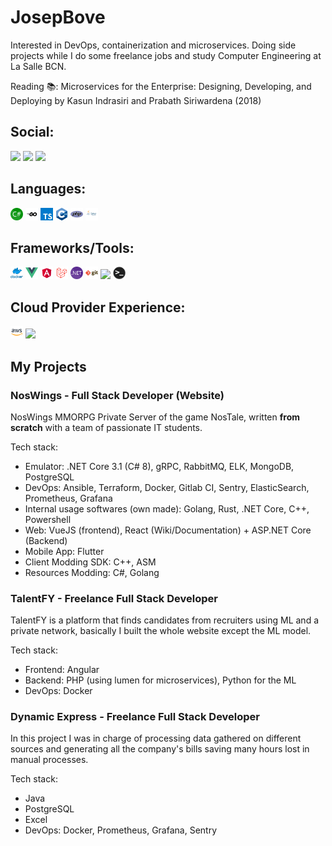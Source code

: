 # JosepBove 

Interested in DevOps, containerization and microservices. Doing side projects while I do some freelance jobs and study Computer Engineering at La Salle BCN.

Reading 📚: Microservices for the Enterprise: Designing, Developing, and Deploying by Kasun Indrasiri and Prabath Siriwardena (2018)

## Social:
[![](https://img.shields.io/badge/-@JosepBove-%23181717?style=flat-square&logo=github)](https://github.com/JosepBove)
[![](https://img.shields.io/badge/-@JosepBove-orange?style=flat-square&logo=gitlab)](https://gitlab.com/JosepBove)
[![](https://img.shields.io/badge/-Delfos%239999-%232c2f33?style=flat-square&logo=discord)]()


## Languages:
<code><img height="20" src="https://raw.githubusercontent.com/github/explore/80688e429a7d4ef2fca1e82350fe8e3517d3494d/topics/csharp/csharp.png"></code>
<code><img height="20" src="https://raw.githubusercontent.com/github/explore/80688e429a7d4ef2fca1e82350fe8e3517d3494d/topics/go/go.png"></code>
<code><img height="20" src="https://raw.githubusercontent.com/github/explore/80688e429a7d4ef2fca1e82350fe8e3517d3494d/topics/typescript/typescript.png"></code>
<code><img height="20" src="https://raw.githubusercontent.com/github/explore/80688e429a7d4ef2fca1e82350fe8e3517d3494d/topics/cpp/cpp.png"></code>
<code><img height="20" src="https://raw.githubusercontent.com/github/explore/ccc16358ac4530c6a69b1b80c7223cd2744dea83/topics/php/php.png"></code>
<code><img height="20" src="https://raw.githubusercontent.com/github/explore/80688e429a7d4ef2fca1e82350fe8e3517d3494d/topics/java/java.png"></code>

## Frameworks/Tools:
<code><img height="20" src="https://raw.githubusercontent.com/github/explore/80688e429a7d4ef2fca1e82350fe8e3517d3494d/topics/docker/docker.png"></code>
<code><img height="20" src="https://raw.githubusercontent.com/github/explore/80688e429a7d4ef2fca1e82350fe8e3517d3494d/topics/vue/vue.png"></code>
<code><img height="20" src="https://raw.githubusercontent.com/github/explore/80688e429a7d4ef2fca1e82350fe8e3517d3494d/topics/angular/angular.png"></code>
<code><img height="20" src="https://raw.githubusercontent.com/github/explore/56a826d05cf762b2b50ecbe7d492a839b04f3fbf/topics/laravel/laravel.png"></code>
<code><img height="20" src="https://raw.githubusercontent.com/github/explore/93d8a67084f94b2a444e510199a6e7622e5b09a3/topics/dotnet/dotnet.png"></code>
<code><img height="20" src="https://raw.githubusercontent.com/github/explore/80688e429a7d4ef2fca1e82350fe8e3517d3494d/topics/git/git.png"></code>
<code><img height="20" src="https://avatars0.githubusercontent.com/u/317776?s=200&v=4"></code>
<code><img height="20" src="https://raw.githubusercontent.com/github/explore/80688e429a7d4ef2fca1e82350fe8e3517d3494d/topics/terminal/terminal.png"></code>

## Cloud Provider Experience:
<code><img height="20" src="https://raw.githubusercontent.com/github/explore/fbceb94436312b6dacde68d122a5b9c7d11f9524/topics/aws/aws.png"></code>
<code><img height="20" src="https://avatars0.githubusercontent.com/u/2810941?s=200&v=4"></code>




## My Projects

### NosWings - Full Stack Developer (Website)
NosWings MMORPG Private Server of the game NosTale, written **from scratch** with a team of passionate IT students.


Tech stack: 
- Emulator: .NET Core 3.1 (C# 8), gRPC, RabbitMQ, ELK, MongoDB, PostgreSQL
- DevOps: Ansible, Terraform, Docker, Gitlab CI, Sentry, ElasticSearch, Prometheus, Grafana
- Internal usage softwares (own made): Golang, Rust, .NET Core, C++, Powershell
- Web: VueJS (frontend), React (Wiki/Documentation) + ASP.NET Core (Backend)
- Mobile App: Flutter
- Client Modding SDK: C++, ASM
- Resources Modding: C#, Golang

### TalentFY - Freelance Full Stack Developer
TalentFY is a platform that finds candidates from recruiters using ML and a private network, basically I built the whole website except the ML model.


Tech stack: 
- Frontend: Angular
- Backend: PHP (using lumen for microservices), Python for the ML
- DevOps: Docker

### Dynamic Express - Freelance Full Stack Developer
In this project I was in charge of processing data gathered on different sources and generating all the company's bills saving many hours lost in manual processes.


Tech stack: 
- Java
- PostgreSQL
- Excel
- DevOps: Docker, Prometheus, Grafana, Sentry

